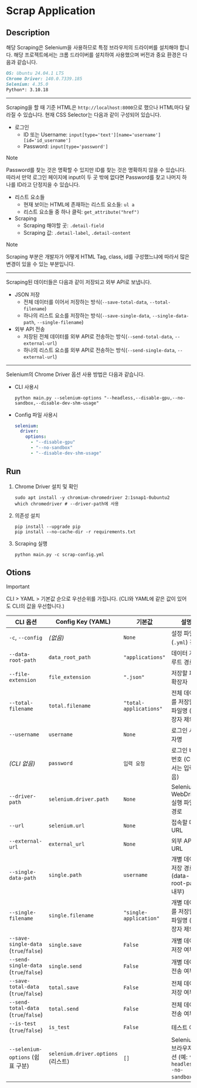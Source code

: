 # Scrap Application

## Description
해당 Scraping은 Selenium을 사용하므로 특정 브라우저의 드라이버를 설치해야 합니다. 해당 프로젝트에서는 크롬 드라이버를 설치하여 사용했으며 버전과 중요 환경은 다음과 같습니다.
```markdown
OS: Ubuntu 24.04.1 LTS
Chrome Driver: 140.0.7339.185
Selenium: 4.35.0
Python*: 3.10.18
```

---

Scraping을 할 때 기준 HTML은 `http://localhost:8000`으로 했으나 HTML마다 달라질 수 있습니다. 현재 CSS Selector는 다음과 같이 구성되어 있습니다.
- 로그인
  - ID 또는 Username: `input[type='text'][name='username'][id='id_username']`
  - Password: `input[type='password']`
> [!NOTE]
> Password를 찾는 것은 명확할 수 있지만 ID를 찾는 것은 명확하지 않을 수 있습니다. 
> 따라서 만약 로그인 페이지에 input이 두 곳 밖에 없다면 Password를 찾고 나머지 하나를 ID라고 단정지을 수 있습니다.
- 리스트 요소들
  - 현재 보이는 HTML에 존재하는 리스트 요소들: `ul a`
  - 리스트 요소들 중 하나 클릭: `get_attribute("href")`
- Scraping
  - Scraping 해야할 곳: `.detail-field`
  - Scraping 값: `.detail-label`, `.detail-content`
> [!NOTE]
> Scraping 부분은 개발자가 어떻게 HTML Tag, class, id를 구성했느냐에 따라서 많은 변경이 있을 수 있는 부분입니다. 

---

Scraping된 데이터들은 다음과 같이 저장되고 외부 API로 보냅니다.
- JSON 저장
  - 전체 데이터를 이어서 저장하는 방식(`--save-total-data`, `--total-filename`)
  - 하나의 리스트 요소를 저장하는 방식(`--save-single-data`, `--single-data-path`, `--single-filename`) 
- 외부 API 전송
  - 저장된 전체 데이터를 외부 API로 전송하는 방식(`--send-total-data`, `--external-url`)
  - 하나의 리스트 요소를 외부 API로 전송하는 방식(`--send-single-data`, `--external-url`)

---

Selenium의 Chrome Driver 옵션 사용 방법은 다음과 같습니다.
- CLI 사용시
    ```shell
    python main.py --selenium-options "--headless,--disable-gpu,--no-sandbox,--disable-dev-shm-usage"
    ```
- Config 파일 사용시
    ```yaml
    selenium:
      driver:
        options:
          - "--disable-gpu"
          - "--no-sandbox"
          - "--disable-dev-shm-usage"
    ```


## Run
1. Chrome Driver 설치 및 확인
   ```shell
   sudo apt install -y chromium-chromedriver 2:1snap1-0ubuntu2
   which chromedriver # --driver-path에 사용
   ```
2. 의존성 설치
    ```shell
    pip install --upgrade pip
    pip install --no-cache-dir -r requirements.txt
    ```
3. Scraping 실행
    ```shell
    python main.py -c scrap-config.yml
    ```

## Otions

> [!IMPORTANT]
> CLI > YAML > 기본값 순으로 우선순위를 가집니다.
> (CLI와 YAML에 같은 값이 있어도 CLI의 값을 우선합니다.)

| CLI 옵션                                | Config Key (YAML)               | 기본값                    | 설명                                                |
|---------------------------------------|---------------------------------|------------------------|---------------------------------------------------|
| `-c`, `--config`                      | *(없음)*                          | `None`                 | 설정 파일(`.yml`) 경로                                  |
| `--data-root-path`                    | `data_root_path`                | `"applications"`       | 데이터 저장 루트 경로                                      |
| `--file-extension`                    | `file_extension`                | `".json"`              | 저장할 파일 확장자                                        |
| `--total-filename`                    | `total.filename`                | `"total-applications"` | 전체 데이터를 저장할 파일명 (확장자 제외)                          |
| `--username`                          | `username`                      | `None`                 | 로그인 사용자명                                          |
| *(CLI 없음)*                            | `password`                      | `입력 요청`                | 로그인 비밀번호 (CLI에서는 입력받음)                            |
| `--driver-path`                       | `selenium.driver.path`          | `None`                 | Selenium WebDriver 실행 파일 경로                       |
| `--url`                               | `selenium.url`                  | `None`                 | 접속할 대상 URL                                        |
| `--external-url`                      | `external_url`                  | `None`                 | 외부 API URL                                        |
| `--single-data-path`                  | `single.path`                   | `username`             | 개별 데이터 저장 경로 (data-root-path 내부)                  |
| `--single-filename`                   | `single.filename`               | `"single-application"` | 개별 데이터를 저장할 파일명 (확장자 제외)                          |
| `--save-single-data` (`true`/`false`) | `single.save`                   | `False`                | 개별 데이터 저장 여부                                      |
| `--send-single-data` (`true`/`false`) | `single.send`                   | `False`                 | 개별 데이터 전송 여부                                      |
| `--save-total-data` (`true`/`false`)  | `total.save`                    | `False`                 | 전체 데이터 저장 여부                                      |
| `--send-total-data` (`true`/`false`)  | `total.send`                    | `False`                 | 전체 데이터 전송 여부                                      |
| `--is-test` (`true`/`false`)          | `is_test`                       | `False`                 | 테스트 여부                                            |
| `--selenium-options` (쉼표 구분)          | `selenium.driver.options` (리스트) | `[]`                   | Selenium 브라우저 옵션 (예: `"--headless,--no-sandbox"`) |

